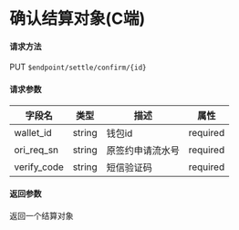 # 确认结算对象(C端)

#### 请求方法

PUT `$endpoint/settle/confirm/{id}`


#### 请求参数


| 字段名         | 类型        | 描述                                                         | 属性          |
| -------------- | ----------- | ------------------------------------------------------------ | ------------- |
| wallet_id | string | 钱包id | required |
| ori_req_sn | string | 原签约申请流水号 | required |
| verify_code   | string  | 短信验证码                         | required |

#### 返回参数

返回一个结算对象


